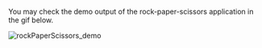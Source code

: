 You may check the demo output of the rock-paper-scissors application in the gif below.

![rockPaperScissors_demo](https://user-images.githubusercontent.com/47264501/111262182-cfaeb500-8649-11eb-9d6f-e5458fa4dd14.gif)
